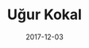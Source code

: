 ---
title: "Uğur Kokal"
img: people/ugur-kokal.jpeg
collection: people
date: 2017-12-03
type: M.S.
---